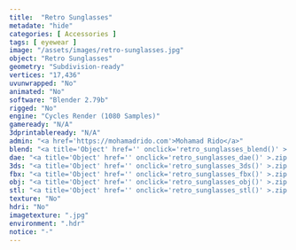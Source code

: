 ```yaml
---
title:  "Retro Sunglasses"
metadate: "hide"
categories: [ Accessories ]
tags: [ eyewear ]
image: "/assets/images/retro-sunglasses.jpg"
object: "Retro Sunglasses"
geometry: "Subdivision-ready"
vertices: "17,436"
uvunwrapped: "No"
animated: "No"
software: "Blender 2.79b"
rigged: "No"
engine: "Cycles Render (1080 Samples)"
gameready: "N/A"
3dprintableready: "N/A"
admin: "<a href='https://mohamadrido.com'>Mohamad Rido</a>"
blend: "<a title='Object' href='' onclick='retro_sunglasses_blend()' >.zip 152.7 kB</a>"
dae: "<a title='Object' href='' onclick='retro_sunglasses_dae()' >.zip 54.8 kB</a>"
3ds: "<a title='Object' href='' onclick='retro_sunglasses_3ds()' >.zip 45.1 kB</a>"
fbx: "<a title='Object' href='' onclick='retro_sunglasses_fbx()' >.zip 91.3 kB</a>"
obj: "<a title='Object' href='' onclick='retro_sunglasses_obj()' >.zip 59.2 kB</a>"
stl: "<a title='Object' href='' onclick='retro_sunglasses_stl()' >.zip 102.8 kB</a>"
texture: "No"
hdri: "No"
imagetexture: ".jpg"
environment: ".hdr"
notice: "-"
---
```

